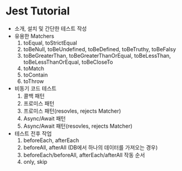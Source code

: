 # Jest Tutorial

- 소개, 설치 및 간단한 테스트 작성
- 유용한 Matchers
  1. toEqual, toStrictEqual
  2. toBeNull, toBeUndefined, toBeDefined, toBeTruthy, toBeFalsy
  3. toBeGreaterThan, toBeGreaterThanOrEqual, toBeLessThan, toBeLessThanOrEqual, toBeCloseTo
  4. toMatch
  5. toContain
  6. toThrow
- 비동기 코드 테스트
  1. 콜백 패턴
  2. 프로미스 패턴
  3. 프로미스 패턴(resovles, rejects Matcher)
  4. Async/Await 패턴
  5. Async/Await 패턴(resovles, rejects Matcher)
- 테스트 전후 작업
  1. beforeEach, afterEach
  2. beforeAll, afterAll (DB에서 하나의 데이터를 가져오는 경우)
  3. beforeEach/beforeAll, afterEach/afterAll 작동 순서
  4. only, skip